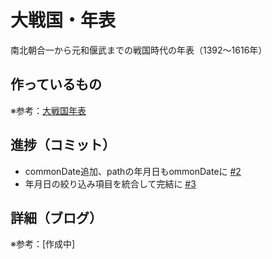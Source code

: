 # 大戦国・年表

南北朝合一から元和偃武までの戦国時代の年表（1392〜1616年）

## 作っているもの

※参考：[大戦国年表](https://dai-sengoku-nenpyo.vercel.app/)

## 進捗（コミット）

- commonDate追加、pathの年月日もommonDateに [#2](https://github.com/ryo-i/dai-sengoku-nenpyo/issues/2)
- 年月日の絞り込み項目を統合して完結に [#3](https://github.com/ryo-i/dai-sengoku-nenpyo/issues/3)

## 詳細（ブログ）

※参考：[作成中]
